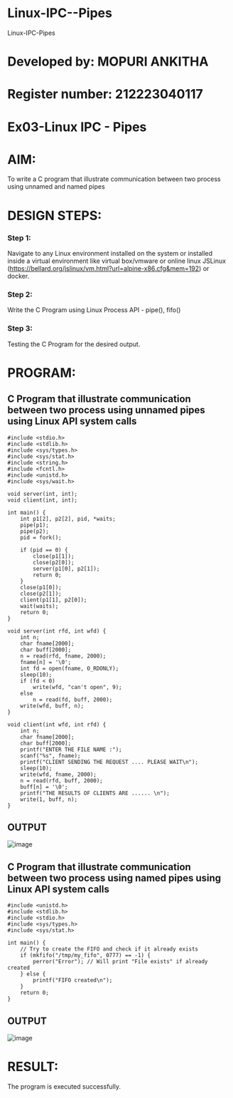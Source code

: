 # Linux-IPC--Pipes
Linux-IPC-Pipes
# Developed by: MOPURI ANKITHA
# Register number: 212223040117


# Ex03-Linux IPC - Pipes

# AIM:
To write a C program that illustrate communication between two process using unnamed and named pipes

# DESIGN STEPS:

### Step 1:

Navigate to any Linux environment installed on the system or installed inside a virtual environment like virtual box/vmware or online linux JSLinux (https://bellard.org/jslinux/vm.html?url=alpine-x86.cfg&mem=192) or docker.

### Step 2:

Write the C Program using Linux Process API - pipe(), fifo()

### Step 3:

Testing the C Program for the desired output. 

# PROGRAM:

## C Program that illustrate communication between two process using unnamed pipes using Linux API system calls
```
#include <stdio.h>
#include <stdlib.h>
#include <sys/types.h> 
#include <sys/stat.h> 
#include <string.h> 
#include <fcntl.h> 
#include <unistd.h>
#include <sys/wait.h>

void server(int, int); 
void client(int, int); 

int main() { 
    int p1[2], p2[2], pid, *waits; 
    pipe(p1); 
    pipe(p2); 
    pid = fork(); 

    if (pid == 0) { 
        close(p1[1]); 
        close(p2[0]); 
        server(p1[0], p2[1]); 
        return 0;
    } 
    close(p1[0]); 
    close(p2[1]); 
    client(p1[1], p2[0]); 
    wait(waits); 
    return 0; 
} 

void server(int rfd, int wfd) { 
    int n; 
    char fname[2000]; 
    char buff[2000];
    n = read(rfd, fname, 2000);
    fname[n] = '\0';
    int fd = open(fname, O_RDONLY);
    sleep(10); 
    if (fd < 0) 
        write(wfd, "can't open", 9); 
    else 
        n = read(fd, buff, 2000); 
    write(wfd, buff, n); 
}

void client(int wfd, int rfd) {
    int n; 
    char fname[2000];
    char buff[2000];
    printf("ENTER THE FILE NAME :");
    scanf("%s", fname);
    printf("CLIENT SENDING THE REQUEST .... PLEASE WAIT\n");
    sleep(10);
    write(wfd, fname, 2000);
    n = read(rfd, buff, 2000);
    buff[n] = '\0';
    printf("THE RESULTS OF CLIENTS ARE ...... \n"); 
    write(1, buff, n);
}

```
## OUTPUT
![image](https://github.com/user-attachments/assets/58c14182-f297-486a-a6f5-b47a9a5f5081)


## C Program that illustrate communication between two process using named pipes using Linux API system calls
```
#include <unistd.h>
#include <stdlib.h>
#include <stdio.h>
#include <sys/types.h>
#include <sys/stat.h>

int main() {
    // Try to create the FIFO and check if it already exists
    if (mkfifo("/tmp/my_fifo", 0777) == -1) {
        perror("Error"); // Will print "File exists" if already created
    } else {
        printf("FIFO created\n");
    }
    return 0;
}

```


## OUTPUT
![image](https://github.com/user-attachments/assets/58246ca4-f93f-4aa5-af50-077393447f01)



# RESULT:
The program is executed successfully.

